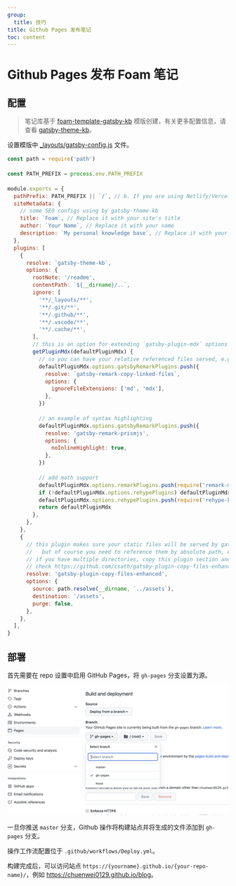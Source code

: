 ```yaml
---
group:
  title: 技巧
title: Github Pages 发布笔记
toc: content
---
```


# Github Pages 发布 Foam 笔记

## 配置

> 笔记库基于 [foam-template-gatsby-kb](https://github.com/hikerpig/foam-template-gatsby-kb) 模版创建，有关更多配置信息，请查看 [gatsby-theme-kb](https://gatsby-project-kb.vercel.app/)。

设置模版中 [_layouts/gatsby-config.js](https://github.com/hikerpig/foam-template-gatsby-kb/blob/master/_layouts/gatsby-config.js) 文件。

```js
const path = require('path')

const PATH_PREFIX = process.env.PATH_PREFIX

module.exports = {
  pathPrefix: PATH_PREFIX || `/`, // b. If you are using Netlify/Vercel, your can keep it this way
  siteMetadata: {
    // some SEO configs using by gatsby-theme-kb
    title: `Foam`, // Replace it with your site's title
    author: `Your Name`, // Replace it with your name
    description: `My personal knowledge base`, // Replace it with your site's description
  },
  plugins: [
    {
      resolve: `gatsby-theme-kb`,
      options: {
        rootNote: '/readme',
        contentPath: `${__dirname}/..`,
        ignore: [
          '**/_layouts/**',
          '**/.git/**',
          '**/.github/**',
          '**/.vscode/**',
          '**/.cache/**',
        ],
        // this is an option for extending `gatsby-plugin-mdx` options inside `gatsby-theme-kb`,
        getPluginMdx(defaultPluginMdx) {
          // so you can have your relative referenced files served, e.g. '../assets/img.png'.
          defaultPluginMdx.options.gatsbyRemarkPlugins.push({
            resolve: `gatsby-remark-copy-linked-files`,
            options: {
              ignoreFileExtensions: ['md', 'mdx'],
            },
          })

          // an example of syntax highlighting
          defaultPluginMdx.options.gatsbyRemarkPlugins.push({
            resolve: 'gatsby-remark-prismjs',
            options: {
              noInlineHighlight: true,
            },
          })

          // add math support
          defaultPluginMdx.options.remarkPlugins.push(require('remark-math'))
          if (!defaultPluginMdx.options.rehypePlugins) defaultPluginMdx.options.rehypePlugins = []
          defaultPluginMdx.options.rehypePlugins.push(require('rehype-katex'))
          return defaultPluginMdx
        },
      },
    },
    {
      // this plugin makes sure your static files will be served by gatsby,
      //   but of course you need to reference them by absolute path, e.g. '/assets/img.png'.
      // if you have multiple directories, copy this plugin section and specify other directory
      // check https://github.com/csath/gatsby-plugin-copy-files-enhanced to find docs for this plugin
      resolve: 'gatsby-plugin-copy-files-enhanced',
      options: {
        source: path.resolve(__dirname, `../assets`),
        destination: '/assets',
        purge: false,
      },
    },
  ],
}
```

## 部署

首先需要在 repo 设置中启用 GitHub Pages，将 `gh-pages` 分支设置为源。

![20221024143942](https://raw.githubusercontent.com/chuenwei0129/my-picgo-repo/master/ts/20221024143942.png)

一旦你推送 `master` 分支，Github 操作将构建站点并将生成的文件添加到 `gh-pages` 分支。

操作工作流配置位于 `.github/workflows/Deploy.yml`。

构建完成后，可以访问站点 `https://{yourname}.github.io/{your-repo-name}/`，例如 <https://chuenwei0129.github.io/blog>。
